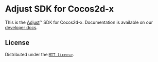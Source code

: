 # Adjust SDK for Cocos2d-x

This is the [Adjust](https://adjust.com)™  SDK for Cocos2d-x. Documentation is available on our [developer docs](https://dev.adjust.com/en/sdk/cocos2dx/?version=v5).

## License

Distributed under the [`MIT license`](LICENSE).
